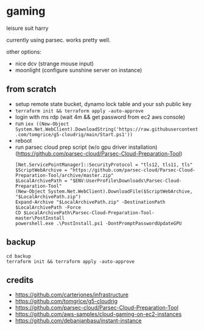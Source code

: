# gaming
leisure suit harry

currently using parsec. works pretty well.

other options:
* nice dcv (strange mouse input)
* moonlight (configure sunshine server on instance)

## from scratch
* setup remote state bucket, dynamo lock table and your ssh public key
* `terraform init && terraform apply -auto-approve`
* login with ms rdp (wait 4m && get password from ec2 aws console)
* run `iex ((New-Object System.Net.WebClient).DownloadString('https://raw.githubusercontent.com/tomgrice/g5-cloudrig/main/Start.ps1'))`
* reboot
* run parsec cloud prep script (w/o gpu driver installation) (https://github.com/parsec-cloud/Parsec-Cloud-Preparation-Tool)
  ```
  [Net.ServicePointManager]::SecurityProtocol = "tls12, tls11, tls"
  $ScriptWebArchive = "https://github.com/parsec-cloud/Parsec-Cloud-Preparation-Tool/archive/master.zip"  
  $LocalArchivePath = "$ENV:UserProfile\Downloads\Parsec-Cloud-Preparation-Tool"  
  (New-Object System.Net.WebClient).DownloadFile($ScriptWebArchive, "$LocalArchivePath.zip")  
  Expand-Archive "$LocalArchivePath.zip" -DestinationPath $LocalArchivePath -Force  
  CD $LocalArchivePath\Parsec-Cloud-Preparation-Tool-master\PostInstall
  powershell.exe .\PostInstall.ps1 -DontPromptPasswordUpdateGPU
  ``` 

## backup
```shell
cd backup
terraform init && terraform apply -auto-approve
```

## credits
* https://github.com/carterjones/infrastructure
* https://github.com/tomgrice/g5-cloudrig
* https://github.com/parsec-cloud/Parsec-Cloud-Preparation-Tool
* https://github.com/aws-samples/cloud-gaming-on-ec2-instances
* https://github.com/debanjanbasu/instant-instance
